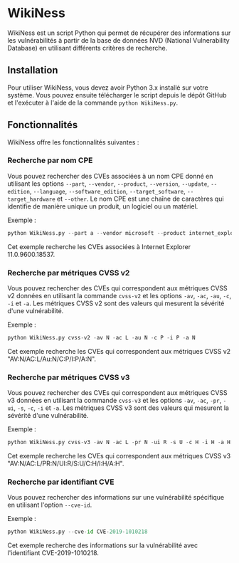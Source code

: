 # WikiNess

WikiNess est un script Python qui permet de récupérer des informations sur les vulnérabilités à partir de la base de données NVD (National Vulnerability Database) en utilisant différents critères de recherche.

## Installation

Pour utiliser WikiNess, vous devez avoir Python 3.x installé sur votre système. Vous pouvez ensuite télécharger le script depuis le dépôt GitHub et l'exécuter à l'aide de la commande `python WikiNess.py`.

## Fonctionnalités

WikiNess offre les fonctionnalités suivantes :

### Recherche par nom CPE

Vous pouvez rechercher des CVEs associées à un nom CPE donné en utilisant les options `--part`, `--vendor`, `--product`, `--version`, `--update`, `--edition`, `--language`, `--software_edition`, `--target_software`, `--target_hardware` et `--other`. Le nom CPE est une chaîne de caractères qui identifie de manière unique un produit, un logiciel ou un matériel.

Exemple :
```python
python WikiNess.py --part a --vendor microsoft --product internet_explorer --version 11.0.9600.18537
```
Cet exemple recherche les CVEs associées à Internet Explorer 11.0.9600.18537.

### Recherche par métriques CVSS v2

Vous pouvez rechercher des CVEs qui correspondent aux métriques CVSS v2 données en utilisant la commande `cvss-v2` et les options `-av`, `-ac`, `-au`, `-c`, `-i` et `-a`. Les métriques CVSS v2 sont des valeurs qui mesurent la sévérité d'une vulnérabilité.

Exemple :
```python
python WikiNess.py cvss-v2 -av N -ac L -au N -c P -i P -a N
```
Cet exemple recherche les CVEs qui correspondent aux métriques CVSS v2 "AV:N/AC:L/Au:N/C:P/I:P/A:N".

### Recherche par métriques CVSS v3

Vous pouvez rechercher des CVEs qui correspondent aux métriques CVSS v3 données en utilisant la commande `cvss-v3` et les options `-av`, `-ac`, `-pr`, `-ui`, `-s`, `-c`, `-i` et `-a`. Les métriques CVSS v3 sont des valeurs qui mesurent la sévérité d'une vulnérabilité.

Exemple :
```python
python WikiNess.py cvss-v3 -av N -ac L -pr N -ui R -s U -c H -i H -a H
```
Cet exemple recherche les CVEs qui correspondent aux métriques CVSS v3 "AV:N/AC:L/PR:N/UI:R/S:U/C:H/I:H/A:H".

### Recherche par identifiant CVE

Vous pouvez rechercher des informations sur une vulnérabilité spécifique en utilisant l'option `--cve-id`.

Exemple :
```python
python WikiNess.py --cve-id CVE-2019-1010218
```
Cet exemple recherche des informations sur la vulnérabilité avec l'identifiant CVE-2019-1010218.
